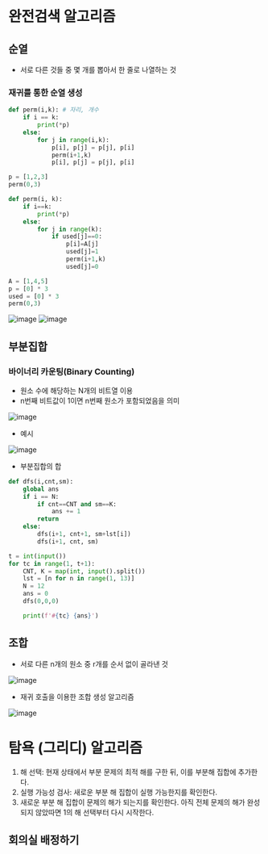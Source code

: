 # 완전검색 알고리즘

## 순열
- 서로 다른 것들 중 몇 개를 뽑아서 한 줄로 나열하는 것
### 재귀를 통한 순열 생성
```python
def perm(i,k): # 자리, 개수
    if i == k:
        print(*p)
    else:
        for j in range(i,k):
            p[i], p[j] = p[j], p[i]
            perm(i+1,k)
            p[i], p[j] = p[j], p[i]

p = [1,2,3]
perm(0,3)
```
```python
def perm(i, k):
    if i==k:
        print(*p)
    else:
        for j in range(k):
            if used[j]==0:
                p[i]=A[j]
                used[j]=1
                perm(i+1,k)
                used[j]=0

A = [1,4,5]
p = [0] * 3
used = [0] * 3
perm(0,3)
```

![image](https://user-images.githubusercontent.com/122726684/228097264-1dfa3963-12f3-4107-8d85-967ecb25f38b.png)
![image](https://user-images.githubusercontent.com/122726684/228097304-b503452a-c348-4c61-8f69-9b4a88f4e163.png)


## 부분집합
### 바이너리 카운팅(Binary Counting)
- 원소 수에 해당하는 N개의 비트열 이용
- n번째 비트값이 1이면 n번째 원소가 포함되었음을 의미

![image](https://user-images.githubusercontent.com/122726684/228095336-13738414-d69c-4893-a975-368788f53ef3.png)
- 예시

![image](https://user-images.githubusercontent.com/122726684/228095436-981aa60d-4c9f-4f4e-8c79-92be4cca3990.png)

- 부분집합의 합
```python
def dfs(i,cnt,sm):
    global ans
    if i == N:
        if cnt==CNT and sm==K:
            ans += 1
        return
    else:
        dfs(i+1, cnt+1, sm+lst[i])
        dfs(i+1, cnt, sm)

t = int(input())
for tc in range(1, t+1):
    CNT, K = map(int, input().split())
    lst = [n for n in range(1, 13)]
    N = 12
    ans = 0
    dfs(0,0,0)

    print(f'#{tc} {ans}')
```

## 조합
- 서로 다른 n개의 원소 중 r개를 순서 없이 골라낸 것

![image](https://user-images.githubusercontent.com/122726684/228095781-39a05b8d-bd88-481e-b4bf-ac3d0538c7e3.png)

- 재귀 호출을 이용한 조합 생성 알고리즘

![image](https://user-images.githubusercontent.com/122726684/228096191-a5baf51e-7df4-4d12-9ba7-80c6c518527c.png)

# 탐욕 (그리디) 알고리즘
1. 해 선택: 현재 상태에서 부분 문제의 최적 해를 구한 뒤, 이를 부분해 집합에 추가한다.
2. 실행 가능성 검사: 새로운 부분 해 집합이 실행 가능한지를 확인한다.
3. 새로운 부분 해 집합이 문제의 해가 되는지를 확인한다. 아직 전체 문제의 해가 완성되지 않았따면 1의 해 선택부터 다시 시작한다.

## 회의실 배정하기
